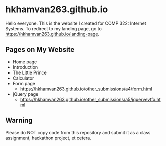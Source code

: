 # hkhamvan263.github.io

Hello everyone. This is the website I created for COMP 322: Internet Systems. To redirect to my landing page, go to https://hkhamvan263.github.io/landing-page.

## Pages on My Website
- Home page
- Introduction
- The Little Prince
- Calculator
- Form page
  - https://hkhamvan263.github.io/other_submissions/a4/form.html
- jQuery page
  - https://hkhamvan263.github.io/other_submissions/a5/jqueryevtfx.html

## Warning
Please do NOT copy code from this repository and submit it as a class assignment, hackathon project, et cetera.
